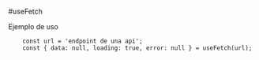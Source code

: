 #useFetch

Ejemplo de uso 
```
    const url = 'endpoint de una api';
    const { data: null, loading: true, error: null } = useFetch(url);
    
```